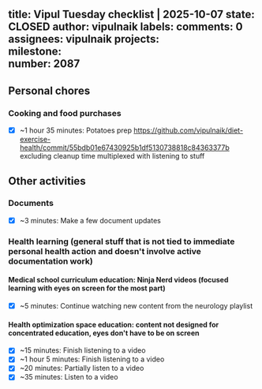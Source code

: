 title:	Vipul Tuesday checklist | 2025-10-07
state:	CLOSED
author:	vipulnaik
labels:	
comments:	0
assignees:	vipulnaik
projects:	
milestone:	
number:	2087
--
## Personal chores

### Cooking and food purchases

- [x] ~1 hour 35 minutes: Potatoes prep https://github.com/vipulnaik/diet-exercise-health/commit/55bdb01e67430925b1df5130738818c84363377b excluding cleanup time multiplexed with listening to stuff

## Other activities

### Documents

- [x] ~3 minutes: Make a few document updates

### Health learning (general stuff that is not tied to immediate personal health action and doesn't involve active documentation work)

#### Medical school curriculum education: Ninja Nerd videos (focused learning with eyes on screen for the most part)

- [x] ~5 minutes: Continue watching new content from the neurology playlist

#### Health optimization space education: content not designed for concentrated education, eyes don't have to be on screen

- [x] ~15 minutes: Finish listening to a video
- [x] ~1 hour 5 minutes: Finish listening to a video
- [x] ~20 minutes: Partially listen to a video
- [x] ~35 minutes: Listen to a video
